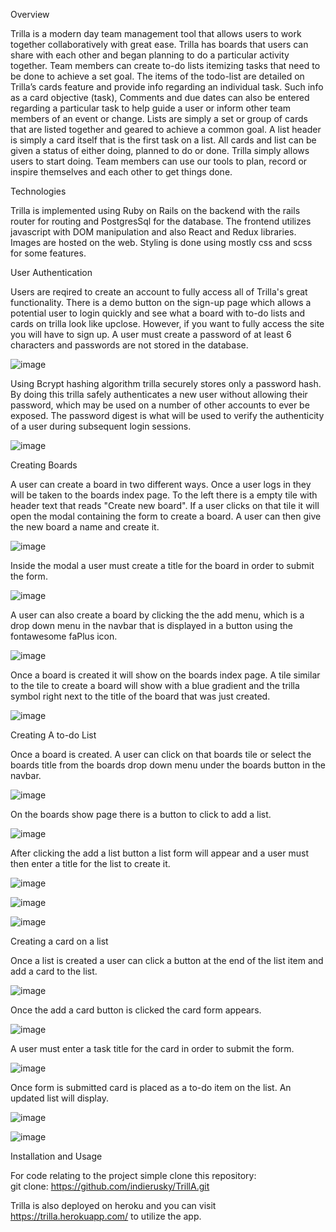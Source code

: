 Overview 

Trilla is a modern day team management tool that allows users to work together collaboratively with great ease.  Trilla has boards 
that users can share with each other and began planning to do a particular activity together.  Team members can create to-do lists
itemizing tasks that need to be done to achieve a set goal.  The items of the todo-list are detailed on Trilla’s cards feature 
and provide info regarding an individual task.  Such info as a card objective (task), Comments and due dates can also be entered regarding 
a particular task to help guide a user or inform other team members of an event or change.  Lists are simply a set or group of cards that 
are listed together and geared to achieve a common goal.  A list header is simply a card itself that is the first task on a list.   All cards 
and list can be given a status of either doing, planned to do or done.  Trilla simply allows users to start doing.  Team members can use our 
tools to plan, record or inspire themselves and each other to get things done.



Technologies

Trilla is implemented using Ruby on Rails on the backend with the rails router for routing and PostgresSql for the database.  The frontend utilizes javascript with DOM manipulation and also React and Redux libraries.  Images are hosted on the web.  Styling is done using mostly css and scss for some features.  


User Authentication

Users are reqired to create an account to fully access all of Trilla's great functionality.  There is a demo button on the sign-up page which allows a potential user to login quickly and see what a board with to-do lists and cards on trilla look like upclose.  However, if you want to fully access the site you will have to sign up.  A user must create a password of at least 6 characters and passwords are not stored in the database.  



![image](https://user-images.githubusercontent.com/67871528/103421280-787c6680-4b69-11eb-84a4-b4b13f6c0725.png)






Using Bcrypt hashing algorithm trilla securely stores only a password hash. By doing this trilla safely authenticates a new user without allowing their password, which may be used on a number of other accounts to ever be exposed.  The password digest is what will be used to verify the authenticity of a user during subsequent login sessions.  




![image](https://user-images.githubusercontent.com/67871528/103421270-67335a00-4b69-11eb-93cb-669661c39b22.png)






Creating Boards

A user can create a board in two different ways.  Once a user logs in they will be taken to the boards index page.  To the left there is a empty tile with header text that reads "Create new board".   If a user clicks on that tile it will open the modal containing the form to create a board.   A user can then give the new board a name and create it.


![image](https://user-images.githubusercontent.com/67871528/103422092-ae234e80-4b6d-11eb-9c69-f0b9d7e6b187.png)




 Inside the modal a user must create a title for the board in order to submit the form.
 
 
 ![image](https://user-images.githubusercontent.com/67871528/103422255-84b6f280-4b6e-11eb-9ac2-001f9086ee39.png)
 
 

  A user can also create a board by clicking the the add menu, which is a drop down menu in the navbar that is displayed in a button using the fontawesome faPlus icon.  



![image](https://user-images.githubusercontent.com/67871528/103421735-e7f35580-4b6b-11eb-991b-a9d10ff9c467.png)





Once a board is created it will show on the boards index page.  A tile similar to the tile to create a board will show with a blue gradient and the trilla symbol right next to the title of the board that was just created.  



![image](https://user-images.githubusercontent.com/67871528/103421800-47516580-4b6c-11eb-9375-a83d08ce0f2f.png)



Creating A to-do List

Once a board is created.  A user can click on that boards tile or select the boards title from the boards drop down menu under the boards button in the navbar.  

![image](https://user-images.githubusercontent.com/67871528/103422616-60f4ac00-4b70-11eb-8bc0-13fcd7681c05.png)



On the boards show page there is a button to click to add a list.  

![image](https://user-images.githubusercontent.com/67871528/103422451-86cd8100-4b6f-11eb-9992-cc7d09397959.png)


After clicking the add a list button a list form will appear and a user must then enter a title for the list to create it.

![image](https://user-images.githubusercontent.com/67871528/103422467-9e0c6e80-4b6f-11eb-899e-47ad57d0bedb.png)



![image](https://user-images.githubusercontent.com/67871528/103422476-b5e3f280-4b6f-11eb-9c66-d98e73bccf84.png)



![image](https://user-images.githubusercontent.com/67871528/103422491-c4caa500-4b6f-11eb-923f-404304373ebb.png)



Creating a card on a list

Once a list is created a user can click a button at the end of the list item and add a card to the list. 

![image](https://user-images.githubusercontent.com/67871528/103422966-1f650080-4b72-11eb-9b34-c5762168674b.png)

Once the add a card button is clicked the card form appears. 

![image](https://user-images.githubusercontent.com/67871528/103422976-2d1a8600-4b72-11eb-8a69-302b14808057.png)

 A user must enter a task title for the card in order to submit the form.

![image](https://user-images.githubusercontent.com/67871528/103422984-386db180-4b72-11eb-9fc0-5c04f2bba7d4.png)

Once form is submitted card is placed as a to-do item on the list.  An updated list will display.

![image](https://user-images.githubusercontent.com/67871528/103422993-44f20a00-4b72-11eb-92ed-9e4803ca8c13.png)

![image](https://user-images.githubusercontent.com/67871528/103423015-589d7080-4b72-11eb-9b1c-f0ecdd1ed81e.png)





Installation and Usage

For code relating to the project simple clone this repository:  
git clone:
https://github.com/indierusky/TrillA.git 


Trilla is also deployed on heroku and you can visit https://trilla.herokuapp.com/  to utilize the app.  

